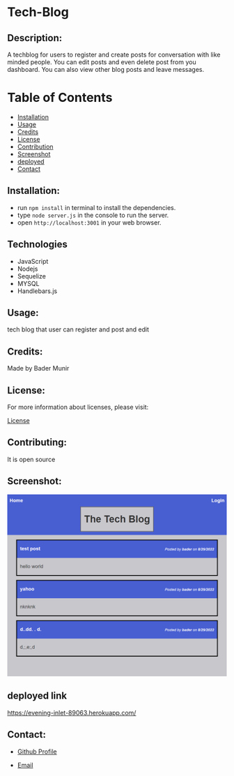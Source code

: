 # Tech-Blog

  
  ## Description:

  A techblog for users to register and create posts for conversation with like minded people. 
  You can edit posts and even delete post from you dashboard. You can also view other blog posts and leave messages.




  # Table of Contents

  - [Installation](#installation)
  - [Usage](#usage)
  - [Credits](#credits)
  - [License](#license)
  - [Contribution](#contributing)
  - [Screenshot](#screenshot)
  - [deployed](#deployed-link)
  - [Contact](#contacts)

  
  ## Installation:

  * run ```npm install``` in terminal to install the dependencies. 
  * type ```node server.js``` in the console to run the server.
  * open ```http://localhost:3001``` in your web browser.

  
  ## Technologies
  - JavaScript
  - Nodejs
  - Sequelize
  - MYSQL
  - Handlebars.js

  ## Usage:

   tech blog that user can register and post and edit

  ## Credits:

  Made by Bader Munir


  ## License:

  For more information about licenses, please visit:

  [License](https://opensource.org/licenses/MIT)


  ## Contributing:
  
  It is open source

  ## Screenshot:

  ![Screen Shot](./public/assets/techblog.png)

  ## deployed link
  https://evening-inlet-89063.herokuapp.com/

  
  ## Contact:

  - [Github Profile](https://github.com/XBaderM)

  - [Email](bader.munir18@googlemail.com)
  
 

